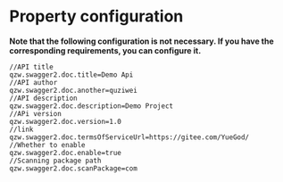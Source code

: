 # Property configuration


**Note that the following configuration is not necessary. If you have the corresponding requirements, you can configure it.**  

```
//API title
qzw.swagger2.doc.title=Demo Api
//API author
qzw.swagger2.doc.another=quziwei
//API description
qzw.swagger2.doc.description=Demo Project
//APi version
qzw.swagger2.doc.version=1.0
//link
qzw.swagger2.doc.termsOfServiceUrl=https://gitee.com/YueGod/
//Whether to enable
qzw.swagger2.doc.enable=true
//Scanning package path
qzw.swagger2.doc.scanPackage=com
```